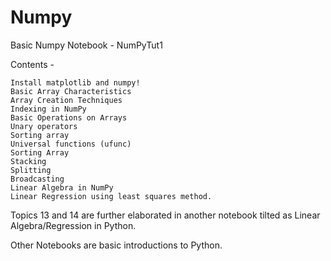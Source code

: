 # Numpy
Basic Numpy Notebook - NumPyTut1

Contents -

    Install matplotlib and numpy!
    Basic Array Characteristics
    Array Creation Techniques
    Indexing in NumPy
    Basic Operations on Arrays
    Unary operators
    Sorting array
    Universal functions (ufunc)
    Sorting Array
    Stacking
    Splitting
    Broadcasting
    Linear Algebra in NumPy
    Linear Regression using least squares method.

Topics 13 and 14 are further elaborated in another notebook tilted as Linear Algebra/Regression in Python.

Other Notebooks are basic introductions to Python.
